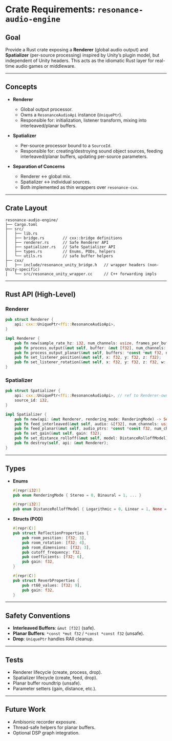 
# Crate Requirements: `resonance-audio-engine`

## Goal

Provide a Rust crate exposing a **Renderer** (global audio output) and **Spatializer** (per-source processing) inspired by Unity’s plugin model, but independent of Unity headers.
This acts as the idiomatic Rust layer for real-time audio games or middleware.

---

## Concepts

* **Renderer**

  * Global output processor.
  * Owns a `ResonanceAudioApi` instance (`UniquePtr`).
  * Responsible for: initialization, listener transform, mixing into interleaved/planar buffers.

* **Spatializer**

  * Per-source processor bound to a `SourceId`.
  * Responsible for: creating/destroying sound object sources, feeding interleaved/planar buffers, updating per-source parameters.

* **Separation of Concerns**

  * Renderer ↔ global mix.
  * Spatializer ↔ individual sources.
  * Both implemented as thin wrappers over `resonance-cxx`.

---

## Crate Layout

```
resonance-audio-engine/
├── Cargo.toml
├── src/
│   ├── lib.rs
│   ├── bridge.rs        // cxx::bridge definitions
│   ├── renderer.rs      // Safe Renderer API
│   ├── spatializer.rs   // Safe Spatializer API
│   ├── types.rs         // Enums, PODs, helpers
│   └── utils.rs         // safe buffer helpers
├── cxx/
│   ├── include/resonance_unity_bridge.h   // wrapper headers (non-Unity-specific)
│   └── src/resonance_unity_wrapper.cc     // C++ forwarding impls
```

---

## Rust API (High-Level)

### Renderer

```rust
pub struct Renderer {
    api: cxx::UniquePtr<ffi::ResonanceAudioApi>,
}

impl Renderer {
    pub fn new(sample_rate_hz: i32, num_channels: usize, frames_per_buffer: usize) -> Self;
    pub fn process_output(&mut self, buffer: &mut [f32], num_channels: usize, num_frames: usize) -> bool;
    pub fn process_output_planar(&mut self, buffers: *const *mut f32, num_channels: usize, num_frames: usize) -> bool;
    pub fn set_listener_position(&mut self, x: f32, y: f32, z: f32);
    pub fn set_listener_rotation(&mut self, x: f32, y: f32, z: f32, w: f32);
}
```

### Spatializer

```rust
pub struct Spatializer {
    api: cxx::UniquePtr<ffi::ResonanceAudioApi>, // ref to Renderer-owned api
    source_id: i32,
}

impl Spatializer {
    pub fn new(api: &mut Renderer, rendering_mode: RenderingMode) -> Self;
    pub fn feed_interleaved(&mut self, audio: &[f32], num_channels: usize, num_frames: usize);
    pub fn feed_planar(&mut self, audio_ptrs: *const *const f32, num_channels: usize, num_frames: usize);
    pub fn set_gain(&mut self, gain: f32);
    pub fn set_distance_rolloff(&mut self, model: DistanceRolloffModel);
    pub fn destroy(self, api: &mut Renderer);
}
```

---

## Types

* **Enums**

  ```rust
  #[repr(i32)]
  pub enum RenderingMode { Stereo = 0, Binaural = 1, ... }

  #[repr(i32)]
  pub enum DistanceRolloffModel { Logarithmic = 0, Linear = 1, None = 2 }
  ```
* **Structs (POD)**

  ```rust
  #[repr(C)]
  pub struct ReflectionProperties {
      pub room_position: [f32; 3],
      pub room_rotation: [f32; 4],
      pub room_dimensions: [f32; 3],
      pub cutoff_frequency: f32,
      pub coefficients: [f32; 6],
      pub gain: f32,
  }

  #[repr(C)]
  pub struct ReverbProperties {
      pub rt60_values: [f32; 9],
      pub gain: f32,
  }
  ```

---

## Safety Conventions

* **Interleaved Buffers**: `&mut [f32]` (safe).
* **Planar Buffers**: `*const *mut f32` / `*const *const f32` (unsafe).
* **Drop**: `UniquePtr` handles RAII cleanup.

---

## Tests

* Renderer lifecycle (create, process, drop).
* Spatializer lifecycle (create, feed, drop).
* Planar buffer roundtrip (unsafe).
* Parameter setters (gain, distance, etc.).

---

## Future Work

* Ambisonic recorder exposure.
* Thread-safe helpers for planar buffers.
* Optional DSP graph integration.
